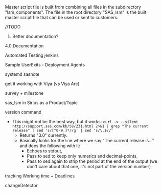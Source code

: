 Master script file is built from combining all files in the subdirectory "lsm_components".
The file in the root directory "SAS_lsm" is the built master script file that can be used or sent to customers.

//TODO

1) Better documentation?

4.0 Documentation

Automated Testing
jenkins

Sample UserExits -
Deployment Agents

systemd sasnote

get it working with Viya (vs Viya Arc)

survey + milestone

sas_lsm in Sirius as a Product/Topic

version command
* This might not be the best way, but it works: `curl -v --silent http://support.sas.com/kb/58/231.html 2>&1 | grep "The current release" | sed 's/[^0-9.]*//g' | sed 's/\.$//'`
  * Returns "3.0" currently.
  * Basically looks for the line where we say "The current release is..." and does the following with it:
    * Echoes to stdout,
    * Pass to sed to keep only numerics and decimal-points,
    * Pass to sed again to strip the period at the end of the output (we don't care about that one, it's not part of the version number)


tracking Working time + Deadlines

changeDetector